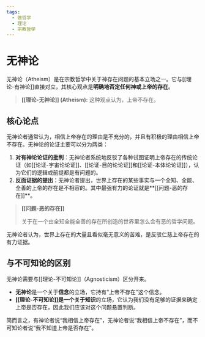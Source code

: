 ```yaml
---
tags:
  - 做哲学
  - 理论
  - 宗教哲学
---
```


# 无神论

无神论（Atheism）是在宗教哲学中关于神存在问题的基本立场之一。它与[[理论-有神论]]直接对立，其核心观点是**明确地否定任何神或上帝的存在**。

> **[[理论-无神论]] (Atheism):** 这种观点认为，上帝不存在。

## 核心论点

无神论者通常认为，相信上帝存在的理由是不充分的，并且有积极的理由相信上帝不存在。无神论的论证主要可以分为两类：

1.  **对有神论论证的批判**：无神论者系统地反驳了各种试图证明上帝存在的传统论证（如[[论证-宇宙论论证]]、[[论证-目的论论证]]和[[论证-本体论论证]]），认为它们的逻辑或前提都是有问题的。
2.  **反面证据的提出**：无神论者提出，世界上存在的某些事实与一个全知、全能、全善的上帝的存在是不相容的。其中最强有力的论证就是**[[问题-恶的存在]]**。

> **[[问题-恶的存在]]**
>
> 关于在一个由全知全能全善的存在所创造的世界里怎么会有恶的哲学问题。

无神论者认为，世界上存在的大量且看似毫无意义的苦难，是反驳仁慈上帝存在的有力证据。

## 与不可知论的区别

无神论需要与[[理论-不可知论]]（Agnosticism）区分开来。

*   **无神论**是一个关于**信念**的立场，它持有“上帝不存在”这个信念。
*   **[[理论-不可知论]]**是一个关于**知识**的立场，它认为我们没有足够的证据来确定上帝是否存在，因此我们应该对这个问题悬置判断。

简而言之，有神论者说“我相信上帝存在”，无神论者说“我相信上帝不存在”，而不可知论者说“我不知道上帝是否存在”。
